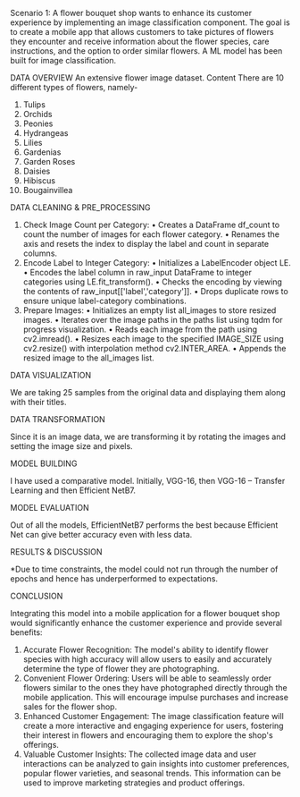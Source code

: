 Scenario 1:
A flower bouquet shop wants to enhance its customer experience by implementing an image classification component. The goal is to create a mobile app that allows customers to
take pictures of flowers they encounter and receive information about the flower species, care instructions, and the option to order similar flowers. A ML model has been built for image classification.

DATA OVERVIEW
An extensive flower image dataset.
Content
There are 10 different types of flowers, namely-
1.	Tulips
2.	Orchids
3.	Peonies
4.	Hydrangeas
5.	Lilies
6.	Gardenias
7.	Garden Roses
8.	Daisies
9.	Hibiscus
10.	Bougainvillea

DATA CLEANING & PRE_PROCESSING

1. Check Image Count per Category:
•	Creates a DataFrame df_count to count the number of images for each flower category.
•	Renames the axis and resets the index to display the label and count in separate columns.
2. Encode Label to Integer Category:
•	Initializes a LabelEncoder object LE.
•	Encodes the label column in raw_input DataFrame to integer categories using LE.fit_transform().
•	Checks the encoding by viewing the contents of raw_input[['label','category']].
•	Drops duplicate rows to ensure unique label-category combinations.
3. Prepare Images:
•	Initializes an empty list all_images to store resized images.
•	Iterates over the image paths in the paths list using tqdm for progress visualization.
•	Reads each image from the path using cv2.imread().
•	Resizes each image to the specified IMAGE_SIZE using cv2.resize() with interpolation method cv2.INTER_AREA.
•	Appends the resized image to the all_images list.




DATA VISUALIZATION

We are taking 25 samples from the original data and displaying them along with their titles. 

DATA TRANSFORMATION 

Since it is an image data, we are transforming it by rotating the images and setting the image size and pixels. 

MODEL BUILDING 

I have used a comparative model. Initially, VGG-16, then VGG-16 – Transfer Learning and then Efficient NetB7.

MODEL EVALUATION

Out of all the models, EfficientNetB7 performs the best because Efficient Net can give better accuracy even with less data. 

RESULTS & DISCUSSION

*Due to time constraints, the model could not run through the number of epochs and hence has underperformed to expectations. 

CONCLUSION 

Integrating this model into a mobile application for a flower bouquet shop would significantly enhance the customer experience and provide several benefits:
1. Accurate Flower Recognition: The model's ability to identify flower species with high accuracy will allow users to easily and accurately determine the type of flower they are photographing.
3. Convenient Flower Ordering: Users will be able to seamlessly order flowers similar to the ones they have photographed directly through the mobile application. This will encourage impulse purchases and increase sales for the flower shop.
4. Enhanced Customer Engagement: The image classification feature will create a more interactive and engaging experience for users, fostering their interest in flowers and encouraging them to explore the shop's offerings.
5. Valuable Customer Insights: The collected image data and user interactions can be analyzed to gain insights into customer preferences, popular flower varieties, and seasonal trends. This information can be used to improve marketing strategies and product offerings.
